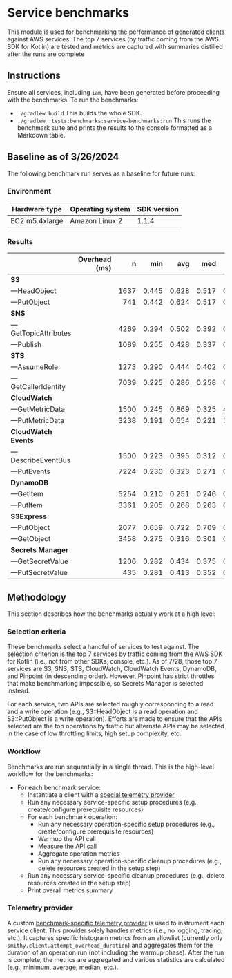 # Service benchmarks

This module is used for benchmarking the performance of generated clients against AWS services. The top 7 services (by
traffic coming from the AWS SDK for Kotlin) are tested and metrics are captured with summaries distilled after the runs
are complete

## Instructions

Ensure all services, including `iam`, have been generated before proceeding with the benchmarks. To run the benchmarks:
* `./gradlew build`
  This builds the whole SDK.
* `./gradlew :tests:benchmarks:service-benchmarks:run`
  This runs the benchmark suite and prints the results to the console formatted as a Markdown table.

## Baseline as of 3/26/2024

The following benchmark run serves as a baseline for future runs:

### Environment

| Hardware type  | Operating system | SDK version     |
|----------------|------------------|-----------------|
| EC2 m5.4xlarge | Amazon Linux 2   | 1.1.4 |

### Results

|                       | Overhead (ms) |    n |   min |   avg |   med |   p90 |   p99 |    max |
| :---                  |          ---: | ---: |  ---: |  ---: |  ---: |  ---: |  ---: |   ---: |
| **S3**                |               |      |       |       |       |       |       |        |
|   —HeadObject         |               | 1637 | 0.445 | 0.628 | 0.517 | 0.655 | 6.427 | 10.388 |
|   —PutObject          |               |  741 | 0.442 | 0.624 | 0.517 | 0.591 | 5.214 | 11.596 |
| **SNS**               |               |      |       |       |       |       |       |        |
|   —GetTopicAttributes |               | 4269 | 0.294 | 0.502 | 0.392 | 0.565 | 6.191 | 29.866 |
|   —Publish            |               | 1089 | 0.255 | 0.428 | 0.337 | 0.384 | 3.072 |  9.253 |
| **STS**               |               |      |       |       |       |       |       |        |
|   —AssumeRole         |               | 1273 | 0.290 | 0.444 | 0.402 | 0.524 | 0.596 |  7.902 |
|   —GetCallerIdentity  |               | 7039 | 0.225 | 0.286 | 0.258 | 0.286 | 0.360 | 11.254 |
| **CloudWatch**        |               |      |       |       |       |       |       |        |
|   —GetMetricData      |               | 1500 | 0.245 | 0.869 | 0.325 | 4.129 | 5.988 |  6.793 |
|   —PutMetricData      |               | 3238 | 0.191 | 0.654 | 0.221 | 3.313 | 4.846 |  9.071 |
| **CloudWatch Events** |               |      |       |       |       |       |       |        |
|   —DescribeEventBus   |               | 1500 | 0.223 | 0.395 | 0.312 | 0.498 | 4.932 | 10.820 |
|   —PutEvents          |               | 7224 | 0.230 | 0.323 | 0.271 | 0.312 | 4.112 |  6.740 |
| **DynamoDB**          |               |      |       |       |       |       |       |        |
|   —GetItem            |               | 5254 | 0.210 | 0.251 | 0.246 | 0.268 | 0.293 |  3.347 |
|   —PutItem            |               | 3361 | 0.205 | 0.268 | 0.263 | 0.301 | 0.323 |  2.693 |
| **S3Express**         |               |      |       |       |       |       |       |        |
|   —PutObject          |               | 2077 | 0.659 | 0.722 | 0.709 | 0.734 | 0.772 |  7.732 |
|   —GetObject          |               | 3458 | 0.275 | 0.316 | 0.301 | 0.328 | 0.363 |  9.233 |
| **Secrets Manager**   |               |      |       |       |       |       |       |        |
|   —GetSecretValue     |               | 1206 | 0.282 | 0.434 | 0.375 | 0.434 | 3.829 |  7.043 |
|   —PutSecretValue     |               |  435 | 0.281 | 0.413 | 0.352 | 0.398 | 3.217 |  6.679 |

## Methodology

This section describes how the benchmarks actually work at a high level:

### Selection criteria

These benchmarks select a handful of services to test against. The selection criterion is the top 7 services by traffic
coming from the AWS SDK for Kotlin (i.e., not from other SDKs, console, etc.). As of 7/28, those top 7 services are S3,
SNS, STS, CloudWatch, CloudWatch Events, DynamoDB, and Pinpoint (in descending order). However, Pinpoint has strict 
throttles that make benchmarking impossible, so Secrets Manager is selected instead.

For each service, two APIs are selected roughly corresponding to a read and a write operation (e.g., S3::HeadObject is
a read operation and S3::PutObject is a write operation). Efforts are made to ensure that the APIs selected are the top
operations by traffic but alternate APIs may be selected in the case of low throttling limits, high setup complexity,
etc.

### Workflow

Benchmarks are run sequentially in a single thread. This is the high-level workflow for the benchmarks:

* For each benchmark service:
  * Instantiate a client with a [special telemetry provider](#telemetry-provider)
  * Run any necessary service-specific setup procedures (e.g., create/configure prerequisite resources)
  * For each benchmark operation:
    * Run any necessary operation-specific setup procedures (e.g., create/configure prerequisite resources)
    * Warmup the API call
    * Measure the API call
    * Aggregate operation metrics
    * Run any necessary operation-specific cleanup procedures (e.g., delete resources created in the setup step)
  * Run any necessary service-specific cleanup procedures (e.g., delete resources created in the setup step)
  * Print overall metrics summary

### Telemetry provider

A custom [benchmark-specific telemetry provider][1] is used to instrument each service client. This provider solely
handles metrics (i.e., no logging, tracing, etc.). It captures specific histogram metrics from an allowlist (currently
only `smithy.client.attempt_overhead_duration`) and aggregates them for the duration of an operation run (not including
the warmup phase). After the run is complete, the metrics are aggregated and various statistics are calculated (e.g.,
minimum, average, median, etc.).

[1]: common/src/aws/sdk/kotlin/benchmarks/service/telemetry/BenchmarkTelemetryProvider.kt
